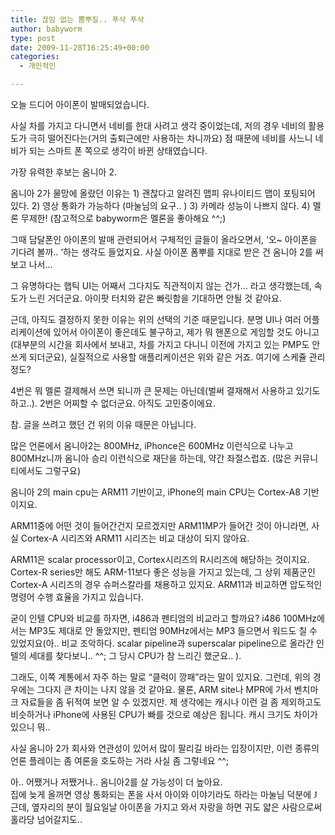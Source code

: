 ```yaml
---
title: 끊임 없는 뽐뿌질.. 푸샥 푸샥
author: babyworm
type: post
date: 2009-11-28T16:25:49+00:00
categories:
  - 개인적인

---
```

오늘 드디어 아이폰이 발매되었습니다. 

사실 차를 가지고 다니면서 네비를 한대 사려고 생각 중이었는데, 저의 경우 네비의 활용도가 극히 떨어진다는(거의 출퇴근에만 사용하는 차니까요) 점 때문에 네비를 사느니 네비가 되는 스마트 폰 쪽으로 생각이 바뀐 상태였습니다. 

가장 유력한 후보는 옴니아 2. 

옴니아 2가 물망에 올랐던 이유는 1) 괜찮다고 알려진 맵피 유나이티드 맵이 포팅되어 있다. 2) 영상 통화가 가능하다 (마눌님의 요구.. ) 3) 카메라 성능이 나쁘지 않다. 4) 멜론 무제한! (참고적으로 babyworm은 멜론을 좋아해요 ^^;) 

그때 담달폰인 아이폰의 발매 관련되어서 구체적인 글들이 올라오면서, ‘오~ 아이폰을 기다려 볼까.. ‘하는 생각도 들었지요. 사실 아이폰 폼뿌를 지대로 받은 건 옴니아 2를 써보고 나서… 

그 유명하다는 햅틱 UI는 어째서 그다지도 직관적이지 않는 건가… 라고 생각했는데, 속도가 느린 거더군요. 아이팟 터치와 같은 빠릿함을 기대하면 안될 것 같아요. 

근데, 아직도 결정하지 못한 이유는 위의 선택의 기준 때문입니다. 분명 UI나 여러 어플리케이션에 있어서 아이폰이 좋은데도 불구하고, 제가 뭐 핸폰으로 게임할 것도 아니고(대부분의 시간을 회사에서 보내고, 차를 가지고 다니니 이전에 가지고 있는 PMP도 안쓰게 되더군요), 실질적으로 사용할 애플리케이션은 위와 같은 거죠. 여기에 스케쥴 관리 정도? 

4번은 뭐 멜론 결제해서 쓰면 되니까 큰 문제는 아닌데(벌써 결재해서 사용하고 있기도하고..). 2번은 어찌할 수 없더군요. 아직도 고민중이에요. 

참. 글을 쓰려고 했던 건 위의 이유 때문은 아닙니다. 

많은 언론에서 옴니아2는 800MHz, iPhonce은 600MHz 이런식으로 나누고 800MHz니까 옴니아 승리 이런식으로 재단을 하는데, 약간 좌절스럽죠. (많은 커뮤니티에서도 그렇구요) 

옴니아 2의 main cpu는 ARM11 기반이고, iPhone의 main CPU는 Cortex-A8 기반이지요. 

ARM11중에 어떤 것이 들어간건지 모르겠지만 ARM11MP가 들어간 것이 아니라면, 사실 Cortex-A 시리즈와 ARM11 시리즈는 비교 대상이 되지 않아요. 

ARM11은 scalar processor이고, Cortex시리즈의 R시리즈에 해당하는 것이지요. Cortex-R series만 해도 ARM-11보다 좋은 성능을 가지고 있는데, 그 상위 제품군인 Cortex-A 시리즈의 경우 슈퍼스칼라를 채용하고 있지요. ARM11과 비교하면 압도적인 명령어 수행 효율을 가지고 있습니다. 

굳이 인텔 CPU와 비교를 하자면, i486과 펜티엄의 비교라고 할까요? i486 100MHz에서는 MP3도 제대로 안 돌았지만, 펜티엄 90MHz에서는 MP3 들으면서 워드도 칠 수 있었지요(아.. 비교 조악하다. scalar pipeline과 superscalar pipeline으로 올라간 인텔의 세대를 찾다보니.. ^^; 그 당시 CPU가 참 느리긴 했군요.. ). 

그래도, 이쪽 계통에서 자주 하는 말로 “클럭이 깡패”라는 말이 있지요. 그런데, 위의 경우에는 그다지 큰 차이는 나지 않을 것 같아요. 물론, ARM site나 MPR에 가서 벤치마크 자료들을 좀 뒤적여 보면 알 수 있겠지만. 제 생각에는 캐시나 이런 걸 좀 제외하고도 비슷하거나 iPhone에 사용된 CPU가 빠를 것으로 예상은 됩니다. 캐시 크기도 차이가 있으니 뭐.. 

사실 옴니아 2가 회사와 연관성이 있어서 많이 팔리길 바라는 입장이지만, 이런 종류의 언론 플레이는 좀 여론을 호도하는 거라 사실 좀 그렇네요 ^^; 

아.. 어쨌거나 저쨌거나.. 옴니아2를 살 가능성이 더 높아요.<br>
집에 늦게 올꺼면 영상 통화되는 폰을 사서 아이와 이야기라도 하라는 마눌님 덕분에 <span style="font-family:Wingdings">J</span> 근데, 옆자리의 분이 월요일날 아이폰을 가지고 와서 자랑을 하면 귀도 얇은 사람으로써 홀라당 넘어갈지도..
